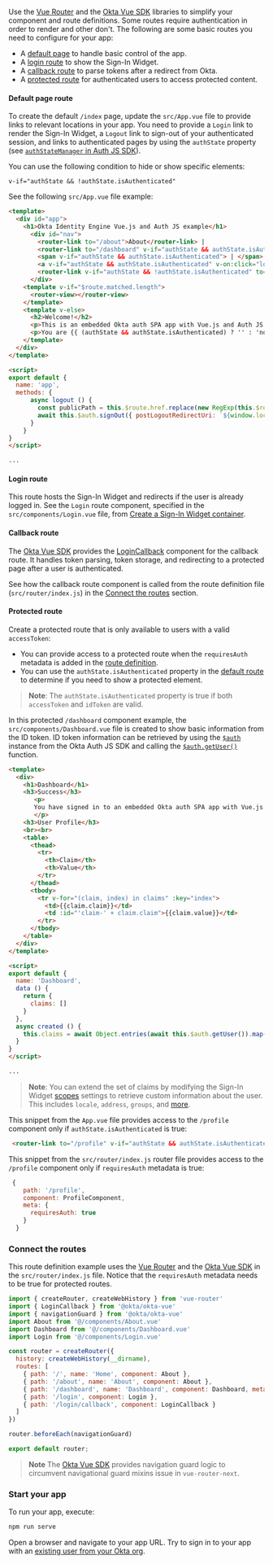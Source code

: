 Use the [Vue Router](https://router.vuejs.org/) and the [Okta Vue SDK](https://github.com/okta/okta-vue) libraries to simplify your component and route definitions.  Some routes require authentication in order to render and other don't. The following are some basic routes you need to configure for your app:

* A [default page](#default-page-route) to handle basic control of the app.
* A [login route](#login-route) to show the Sign-In Widget.
* A [callback route](#callback-route) to parse tokens after a redirect from Okta.
* A [protected route](#protected-route) for authenticated users to access protected content.

#### Default page route

To create the default `/index` page, update the `src/App.vue` file to provide links to relevant locations in your app. You need to provide a `Login` link to render the Sign-In Widget, a `Logout` link to sign-out of your authenticated session, and links to authenticated pages by using the `authState` property (see [`authStateManager` in Auth JS SDK](https://github.com/okta/okta-auth-js#authstatemanager)).

You can use the following condition to hide or show specific elements:

`v-if="authState && !authState.isAuthenticated"`

See the following `src/App.vue` file example:

```html
<template>
  <div id="app">
    <h1>Okta Identity Engine Vue.js and Auth JS example</h1>
      <div id="nav">
        <router-link to="/about">About</router-link> |
        <router-link to="/dashboard" v-if="authState && authState.isAuthenticated" >Dashboard</router-link>
        <span v-if="authState && authState.isAuthenticated"> | </span>
        <a v-if="authState && authState.isAuthenticated" v-on:click="logout()"> Sign out</a>
        <router-link v-if="authState && !authState.isAuthenticated" to="/login">Sign in</router-link>
      </div>
    <template v-if="$route.matched.length">
      <router-view></router-view>
    </template>
    <template v-else>
      <h2>Welcome!</h2>
      <p>This is an embedded Okta auth SPA app with Vue.js and Auth JS SDK</p>
      <p>You are {{ (authState && authState.isAuthenticated) ? '' : 'not' }} signed in.</p>
    </template>
  </div>
</template>

<script>
export default {
  name: 'app',
  methods: {
      async logout () {
        const publicPath = this.$route.href.replace(new RegExp(this.$route.fullPath + '$'), '');
        await this.$auth.signOut({ postLogoutRedirectUri: `${window.location.origin}${publicPath}` })
      }
    }
}
</script>

...

```

#### Login route

This route hosts the Sign-In Widget and redirects if the user is already logged in. See the `Login` route component, specified in the `src/components/Login.vue` file, from [Create a Sign-In Widget container](#create-a-sign-in-widget-container).

#### Callback route

The [Okta Vue SDK](https://github.com/okta/okta-vue) provides the [LoginCallback](https://github.com/okta/okta-vue#use-the-logincallback-component) component for the callback route. It handles token parsing, token storage, and redirecting to a protected page after a user is authenticated.

See how the callback route component is called from the route definition file (`src/router/index.js`) in the [Connect the routes](#connect-the-routes) section.

#### Protected route

Create a protected route that is only available to users with a valid `accessToken`:

* You can provide access to a protected route when the `requiresAuth` metadata is added in the [route definition](#connect-the-routes).
* You can use the `authState.isAuthenticated` property in the [default route](#default-page-route) to determine if you need to show a protected element.

> **Note**: The `authState.isAuthenticated` property is true if both `accessToken` and `idToken` are valid.

In this protected `/dashboard` component example, the `src/components/Dashboard.vue` file is created to show basic information from the ID token. ID token information can be retrieved by using the [`$auth`](https://github.com/okta/okta-vue#auth) instance from the Okta Auth JS SDK and calling the [`$auth.getUser()`](https://github.com/okta/okta-auth-js#getuser) function.

```html
<template>
  <div>
    <h1>Dashboard</h1>
    <h3>Success</h3>
       <p>
       You have signed in to an embedded Okta auth SPA app with Vue.js and Auth JS SDK.
       </p>
    <h3>User Profile</h3>
    <br><br>
    <table>
      <thead>
        <tr>
          <th>Claim</th>
          <th>Value</th>
        </tr>
      </thead>
      <tbody>
        <tr v-for="(claim, index) in claims" :key="index">
          <td>{{claim.claim}}</td>
          <td :id="'claim-' + claim.claim">{{claim.value}}</td>
        </tr>
      </tbody>
    </table>
  </div>
</template>

<script>
export default {
  name: 'Dashboard',
  data () {
    return {
      claims: []
    }
  },
  async created () {
    this.claims = await Object.entries(await this.$auth.getUser()).map(entry => ({ claim: entry[0], value: entry[1] }))
  }
}
</script>

...

```

> **Note**: You can extend the set of claims by modifying the Sign-In Widget [scopes](/docs/reference/api/oidc/#scopes) settings to retrieve custom information about the user. This includes `locale`, `address`, `groups`, and [more](/docs/reference/api/oidc/#scope-values).




This snippet from the `App.vue` file provides access to the `/profile` component only if `authState.isAuthenticated` is true:

```html
 <router-link to="/profile" v-if="authState && authState.isAuthenticated">Protected Profile<router-link>
```

This snippet from the `src/router/index.js` router file provides access to the `/profile` component only if `requiresAuth` metadata is true:

```js
 {
    path: '/profile',
    component: ProfileComponent,
    meta: {
      requiresAuth: true
    }
  }
```

### Connect the routes

This route definition example uses the [Vue Router](https://router.vuejs.org/) and the [Okta Vue SDK](https://github.com/okta/okta-vue) in the `src/router/index.js` file. Notice that the `requiresAuth` metadata needs to be true for protected routes.

```js
import { createRouter, createWebHistory } from 'vue-router'
import { LoginCallback } from '@okta/okta-vue'
import { navigationGuard } from '@okta/okta-vue'
import About from '@/components/About.vue'
import Dashboard from '@/components/Dashboard.vue'
import Login from '@/components/Login.vue'

const router = createRouter({
  history: createWebHistory(__dirname),
  routes: [
    { path: '/', name: 'Home', component: About },
    { path: '/about', name: 'About', component: About },
    { path: '/dashboard', name: 'Dashboard', component: Dashboard, meta: { requiresAuth: true } },
    { path: '/login', component: Login },
    { path: '/login/callback', component: LoginCallback }
  ]
})

router.beforeEach(navigationGuard)

export default router;

```

> **Note** The [Okta Vue SDK](https://github.com/okta/okta-vue#readme) provides navigation guard logic to circumvent navigational guard mixins issue in `vue-router-next`.

### Start your app

To run your app, execute:

```bash
npm run serve
```

Open a browser and navigate to your app URL. Try to sign in to your app with an [existing user from your Okta org](/docs/guides/quickstart/cli/main/#add-a-user-using-the-admin-console).
